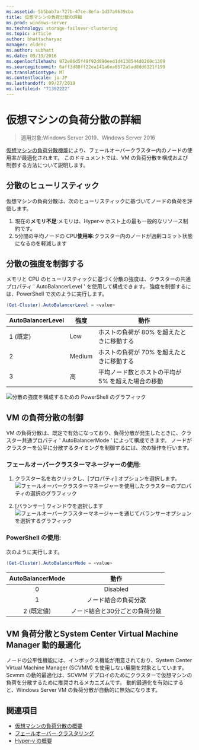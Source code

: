 ```yaml
---
ms.assetid: 5b5bab7a-727b-47ce-8efa-1d37a9639cba
title: 仮想マシンの負荷分散の詳細
ms.prod: windows-server
ms.technology: storage-failover-clustering
ms.topic: article
author: bhattacharyaz
manager: eldenc
ms.author: subhatt
ms.date: 09/19/2016
ms.openlocfilehash: 972e86d5f49f92d090eed1d4130544d0269c1309
ms.sourcegitcommit: 6aff3d88ff22ea141a6ea6572a5ad8dd6321f199
ms.translationtype: MT
ms.contentlocale: ja-JP
ms.lasthandoff: 09/27/2019
ms.locfileid: "71392222"
---
```

# <a name="virtual-machine-load-balancing-deep-dive"></a>仮想マシンの負荷分散の詳細

> 適用対象:Windows Server 2019、Windows Server 2016

[仮想マシンの負荷分散機能](vm-load-balancing-overview.md)により、フェールオーバークラスター内のノードの使用率が最適化されます。 このドキュメントでは、VM の負荷分散を構成および制御する方法について説明します。 

## <a id="heuristics-for-balancing"></a>分散のヒューリスティック
仮想マシンの負荷分散は、次のヒューリスティックに基づいてノードの負荷を評価します。
1. 現在の**メモリ不足**:メモリは、Hyper-v ホスト上の最も一般的なリソース制約です。
2. 5分間の平均ノードの CPU**使用率**:クラスター内のノードが過剰コミット状態になるのを軽減します

## <a id="controlling-aggressiveness-of-balancing"></a>分散の強度を制御する
メモリと CPU のヒューリスティックに基づく分散の強度は、クラスターの共通プロパティ ' AutoBalancerLevel ' を使用して構成できます。 強度を制御するには、PowerShell で次のように実行します。

```PowerShell
(Get-Cluster).AutoBalancerLevel = <value>
```

| AutoBalancerLevel | 強度 | 動作 |
|-------------------|----------------|----------|
| 1 (既定) | Low | ホストの負荷が 80% を超えたときに移動する |
| 2 | Medium | ホストの負荷が 70% を超えたときに移動する |
| 3 | 高 | 平均ノード数とホストの平均が 5% を超えた場合の移動 | 

![分散の強度を構成するための PowerShell のグラフィック](media/vm-load-balancing/detailed-VM-load-balancing-1.jpg)

## <a name="controlling-vm-load-balancing"></a>VM の負荷分散の制御
VM の負荷分散は、既定で有効になっており、負荷分散が発生したときに、クラスター共通プロパティ ' AutoBalancerMode ' によって構成できます。 ノードがクラスターを公平に分散するタイミングを制御するには、次の操作を行います。

### <a name="using-failover-cluster-manager"></a>フェールオーバークラスターマネージャーの使用:
1. クラスター名を右クリックし、[プロパティ] オプションを選択します。  
    ![フェールオーバークラスターマネージャーを使用したクラスターのプロパティの選択のグラフィック](media/vm-load-balancing/detailed-VM-load-balancing-2.jpg)

2.  [バランサー] ウィンドウを選択します  
    ![フェールオーバークラスターマネージャーを通じてバランサーオプションを選択するグラフィック](media/vm-load-balancing/detailed-VM-load-balancing-3.jpg)

### <a name="using-powershell"></a>PowerShell の使用:
次のように実行します。
```powershell
(Get-Cluster).AutoBalancerMode = <value>
```

|AutoBalancerMode |動作| 
|:----------------:|:----------:|
|0| Disabled| 
|1| ノード結合の負荷分散| 
|2 (既定値)| ノード結合と30分ごとの負荷分散 |

## <a name="vm-load-balancing-vs-system-center-virtual-machine-manager-dynamic-optimization"></a>VM 負荷分散とSystem Center Virtual Machine Manager 動的最適化
ノードの公平性機能には、インボックス機能が用意されており、System Center Virtual Machine Manager (SCVMM) を使用しない展開を対象としています。 Scvmm の動的最適化は、SCVMM デプロイのためにクラスターで仮想マシンの負荷を分散するために推奨されるメカニズムです。 動的最適化を有効にすると、Windows Server VM の負荷分散が自動的に無効になります。

## <a name="see-also"></a>関連項目
* [仮想マシンの負荷分散の概要](vm-load-balancing-overview.md)
* [フェールオーバー クラスタリング](failover-clustering-overview.md)
* [Hyper-v の概要](../virtualization/hyper-v/Hyper-V-on-Windows-Server.md)

